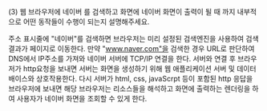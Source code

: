(3) 웹 브라우저에 네이버 를 검색하고 화면에 네이버 화면이 출력이 될 때 까지 내부적으로 어떤 동작들이 수행이 되는지 설명해주세요.

주소 표시줄에 "네이버"를 검색하면 브라우저는 미리 설정된 검색엔진을 사용하여 검색결과가 페이지로 이동한다. 만약 "www.naver.com"을 검색한 경우 URL로 판단하여 DNS에서 IP주소를 가져와 네이버 서버에 TCP/IP 연결을 한다. 서버와 연결 후 브라우저가 http요청을 보내면 서버는 화면을 생성하기 위해 웹 애플리케이션 서버 및 데이터 배이스와 상호작용한다. 다시 서버가 html, css, javaScrpt 등이 포함된 http 응답을 브라우저에 보내면 해당 브라우저는 리소스들을 해석하고 화면에 출력하는 렌더링을 하여 사용자가 네이버 화면을 조회할 수 있게 한다.


